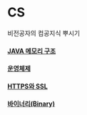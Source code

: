 # CS
비전공자의 컴공지식 뿌시기


  #### [JAVA 메모리 구조](https://github.com/russell-seo/CS/blob/main/Computer/JAVA.md)
  #### [운영체제](https://github.com/russell-seo/CS/blob/main/Computer/OperationSystem.md)
  #### [HTTPS와 SSL]()
  #### [바이너리(Binary)]()
